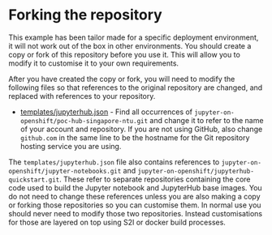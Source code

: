 # Forking the repository

This example has been tailor made for a specific deployment environment, it will not work out of the box in other environments. You should create a copy or fork of this repository before you use it. This will allow you to modify it to customise it to your own requirements.

After you have created the copy or fork, you will need to modify the following files so that references to the original repository are changed, and replaced with references to your repository.

* [templates/jupyterhub.json](../templates/jupyterhub.json) - Find all occurrences of ``jupyter-on-openshift/poc-hub-singapore-ntu.git`` and change it to refer to the name of your account and repository. If you are not using GitHub, also change ``github.com`` in the same line to be the hostname for the Git repository hosting service you are using.

The ``templates/jupyterhub.json`` file also contains references to ``jupyter-on-openshift/jupyter-notebooks.git`` and ``jupyter-on-openshift/jupyterhub-quickstart.git``. These refer to separate repositories containing the core code used to build the Jupyter notebook and JupyterHub base images. You do not need to change these references unless you are also making a copy or forking those repositories so you can customise them. In normal use you should never need to modify those two repositories. Instead customisations for those are layered on top using S2I or docker build processes.
